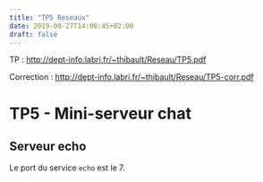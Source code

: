 ```yaml
---
title: "TP5 Reseaux"
date: 2019-09-27T14:06:45+02:00
draft: false
---
```

TP : http://dept-info.labri.fr/~thibault/Reseau/TP5.pdf

Correction : http://dept-info.labri.fr/~thibault/Reseau/TP5-corr.pdf

# TP5 - Mini-serveur chat

## Serveur echo

Le port du service `echo` est le 7.
